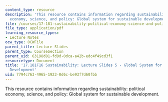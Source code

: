 ```yaml
---
content_type: resource
description: 'This resource contains information regarding sustainability: political
  economy, science, and policy: Global system for sustainable development.'
file: /courses/17-181-sustainability-political-economy-science-and-policy-fall-2016/7794c763496519230d6cbe93f7d60fbb_MIT17_181F16_Week5GSSD.pdf
file_type: application/pdf
learning_resource_types:
- Lecture Notes
ocw_type: OCWFile
parent_title: Lecture Slides
parent_type: CourseSection
parent_uid: 63198d81-fd9d-0dca-a42b-edc4f49cd3f1
resourcetype: Document
title: '17.181F16 Sustainability: Lecture Slides 5 - Global System for Sustainable
  Development'
uid: 7794c763-4965-1923-0d6c-be93f7d60fbb
---
```

This resource contains information regarding sustainability: political economy, science, and policy: Global system for sustainable development.

